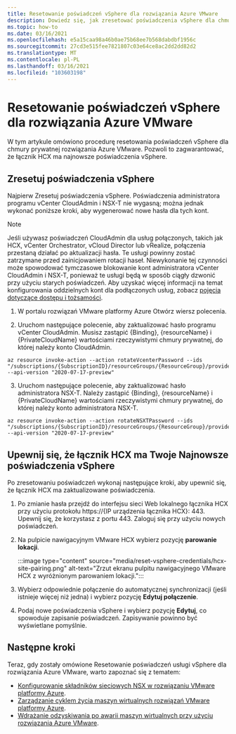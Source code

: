 ```yaml
---
title: Resetowanie poświadczeń vSphere dla rozwiązania Azure VMware
description: Dowiedz się, jak zresetować poświadczenia vSphere dla chmury prywatnej rozwiązania Azure VMware i upewnić się, że łącznik HCX ma najnowsze poświadczenia vSphere.
ms.topic: how-to
ms.date: 03/16/2021
ms.openlocfilehash: e5a15caa98a46b0ae75b68ee7b568dabdbf1956c
ms.sourcegitcommit: 27cd3e515fee7821807c03e64ce8ac2dd2dd82d2
ms.translationtype: MT
ms.contentlocale: pl-PL
ms.lasthandoff: 03/16/2021
ms.locfileid: "103603198"
---
```

# <a name="reset-vsphere-credentials-for-azure-vmware-solution"></a>Resetowanie poświadczeń vSphere dla rozwiązania Azure VMware

W tym artykule omówiono procedurę resetowania poświadczeń vSphere dla chmury prywatnej rozwiązania Azure VMware. Pozwoli to zagwarantować, że łącznik HCX ma najnowsze poświadczenia vSphere.

## <a name="reset-your-vsphere-credentials"></a>Zresetuj poświadczenia vSphere

 Najpierw Zresetuj poświadczenia vSphere. Poświadczenia administratora programu vCenter CloudAdmin i NSX-T nie wygasną; można jednak wykonać poniższe kroki, aby wygenerować nowe hasła dla tych kont.

> [!NOTE]
> Jeśli używasz poświadczeń CloudAdmin dla usług połączonych, takich jak HCX, vCenter Orchestrator, vCloud Director lub vRealize, połączenia przestaną działać po aktualizacji hasła.  Te usługi powinny zostać zatrzymane przed zainicjowaniem rotacji haseł.  Niewykonanie tej czynności może spowodować tymczasowe blokowanie kont administratora vCenter CloudAdmin i NSX-T, ponieważ te usługi będą w sposób ciągły dzwonić przy użyciu starych poświadczeń.  Aby uzyskać więcej informacji na temat konfigurowania oddzielnych kont dla podłączonych usług, zobacz [pojęcia dotyczące dostępu i tożsamości](https://docs.microsoft.com/azure/azure-vmware/concepts-identity).

1. W portalu rozwiązań VMware platformy Azure Otwórz wiersz polecenia.

2. Uruchom następujące polecenie, aby zaktualizować hasło programu vCenter CloudAdmin.  Musisz zastąpić {Binding}, {resourceName} i {PrivateCloudName} wartościami rzeczywistymi chmury prywatnej, do której należy konto CloudAdmin.

```
az resource invoke-action --action rotateVcenterPassword --ids "/subscriptions/{SubscriptionID}/resourceGroups/{ResourceGroup}/providers/Microsoft.AVS/privateClouds/{PrivateCloudName}" --api-version "2020-07-17-preview"
```
          
3. Uruchom następujące polecenie, aby zaktualizować hasło administratora NSX-T. Należy zastąpić {Binding}, {resourceName} i {PrivateCloudName} wartościami rzeczywistymi chmury prywatnej, do której należy konto administratora NSX-T.

```
az resource invoke-action --action rotateNSXTPassword --ids "/subscriptions/{SubscriptionID}/resourceGroups/{ResourceGroup}/providers/Microsoft.AVS/privateClouds/{PrivateCloudName}" --api-version "2020-07-17-preview"
```

## <a name="ensure-the-hcx-connector-has-your-latest-vsphere-credentials"></a>Upewnij się, że łącznik HCX ma Twoje Najnowsze poświadczenia vSphere

Po zresetowaniu poświadczeń wykonaj następujące kroki, aby upewnić się, że łącznik HCX ma zaktualizowane poświadczenia.

1. Po zmianie hasła przejdź do interfejsu sieci Web lokalnego łącznika HCX przy użyciu protokołu https://{IP urządzenia łącznika HCX}: 443. Upewnij się, że korzystasz z portu 443. Zaloguj się przy użyciu nowych poświadczeń.

2. Na pulpicie nawigacyjnym VMware HCX wybierz pozycję **parowanie lokacji**.
    
    :::image type="content" source="media/reset-vsphere-credentials/hcx-site-pairing.png" alt-text="Zrzut ekranu pulpitu nawigacyjnego VMware HCX z wyróżnionym parowaniem lokacji.":::
 
3. Wybierz odpowiednie połączenie do automatycznej synchronizacji (jeśli istnieje więcej niż jedna) i wybierz pozycję **Edytuj połączenie**.
 
4. Podaj nowe poświadczenia vSphere i wybierz pozycję **Edytuj**, co spowoduje zapisanie poświadczeń. Zapisywanie powinno być wyświetlane pomyślnie.

## <a name="next-steps"></a>Następne kroki

Teraz, gdy zostały omówione Resetowanie poświadczeń usługi vSphere dla rozwiązania Azure VMware, warto zapoznać się z tematem:

- [Konfigurowanie składników sieciowych NSX w rozwiązaniu VMware platformy Azure](configure-nsx-network-components-azure-portal.md).
- [Zarządzanie cyklem życia maszyn wirtualnych rozwiązań VMware platformy Azure](lifecycle-management-of-azure-vmware-solution-vms.md).
- [Wdrażanie odzyskiwania po awarii maszyn wirtualnych przy użyciu rozwiązania Azure VMware](disaster-recovery-for-virtual-machines.md).
